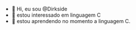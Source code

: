 - 👋 Hi, eu sou @Dirkside
- 👀 estou interessado em linguagem C
- 🌱 estou aprendendo no momento a linguagem C.

<!---
Dirkside/Dirkside is a ✨ special ✨ repository because its `README.md` (this file) appears on your GitHub profile.
You can click the Preview link to take a look at your changes.
--->

